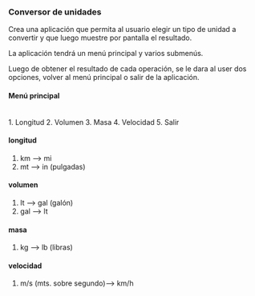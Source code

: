 ### Conversor de unidades

Crea una aplicación que permita al usuario elegir un tipo de unidad a convertir y que luego muestre por pantalla el resultado.

La aplicación tendrá un menú principal y varios submenús.

Luego de obtener el resultado de cada operación, se le dara al user dos opciones, volver al menú principal o salir de la aplicación.

#### Menú principal

<br>
1. Longitud
2. Volumen
3. Masa
4. Velocidad
5. Salir

#### longitud

1. km --> mi
2. mt --> in (pulgadas)

#### volumen

1. lt --> gal (galón)
2. gal --> lt

#### masa

1. kg --> lb (libras)

#### velocidad

1. m/s (mts. sobre segundo)--> km/h
